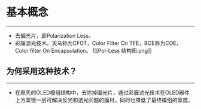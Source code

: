 # 基本概念
---
- 去偏光片，即Polarization Less。
- 彩膜滤光技术，天马称为CFOT，Color Filter On TFE，BOE称为COE，Color filter On Encapsulation。
![[Pol-Less 结构图.png]]
## 为何采用这种技术？
---
- 在原先的OLED模组结构中，去除掉偏光片，通过彩膜滤光技术在OLED器件上方蒸镀一层可解决反光和透光问题的膜材，同时也降低了最终模组的厚度。

